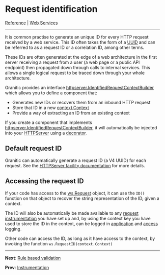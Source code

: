 # Request identification

[Reference](README.md) | [Web Services](ws-index.md)

---

It is common practise to generate an unique ID for every HTTP request received by a web service. This ID often takes the
form of a [UUID](https://en.wikipedia.org/wiki/Universally_unique_identifier) and can be referred to as a request ID or
a correlation ID, among other terms.

These IDs are often generated at the edge of a web architecture in the first server receiving a request from a user 
(a web page or a public API endpoint) then propagated down through calls to internal services. This allows a single
logical request to be traced down through your whole architecture.


Granitic provides an interface [httpserver.IdentifiedRequestContextBuilder](https://godoc.org/github.com/graniticio/granitic/v2/facility/httpserver#IdentifiedRequestContextBuilder)
which allows you to define a component that:

 * Generates new IDs or recovers them from an inbound HTTP request
 * Store that ID in a new [context.Context](https://golang.org/pkg/context/) 
 * Provide a way of extracting an ID from an existing context
 
If you create a component that implements [httpserver.IdentifiedRequestContextBuilder](https://godoc.org/github.com/graniticio/granitic/v2/facility/httpserver#IdentifiedRequestContextBuilder),
it will automatically be injected into your [HTTPServer](fac-http-server.md) using a [decorator](ioc-decorators.md).

## Default request ID

Granitic can automatically generate a request ID (a V4 UUID) for each request. See the [HTTPServer facility documentation](fac-http-server.md)
for more details.

## Accessing the request ID

If your code has access to the [ws.Request](https://godoc.org/github.com/graniticio/granitic/v2/ws#Request) object, it can
use the `ID()` function on that object to recover the string representation of the ID, given a context.

The ID will also be automatically be made available to any [request instrumentation](ws-instrumentation.md) you have set up and,
by using the context key you have used to store the ID in the context, can be logged in [application](fac-logger.md) and
[access](fac-http-server.md) logging.

Other code can access the ID, as long as it have access to the context, by invoking the function `ws.RequestID(context.Context)`


---
**Next**: [Rule based validation](vld-index.md)

**Prev**: [Instrumentation](ws-instrumentation.md)